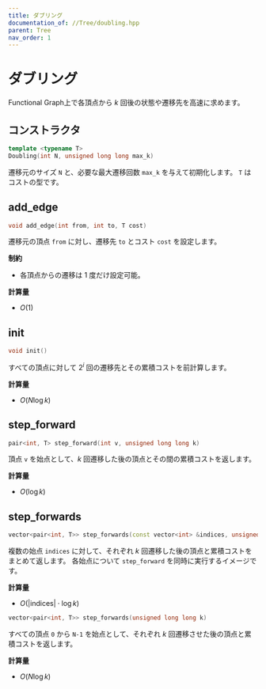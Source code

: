 ```yaml
---
title: ダブリング
documentation_of: //Tree/doubling.hpp
parent: Tree
nav_order: 1
---
```


# ダブリング

Functional Graph上で各頂点から $k$ 回後の状態や遷移先を高速に求めます。

## コンストラクタ

```cpp
template <typename T>
Doubling(int N, unsigned long long max_k)
```
遷移元のサイズ `N` と、必要な最大遷移回数 `max_k` を与えて初期化します。 `T` はコストの型です。

## add_edge

```cpp
void add_edge(int from, int to, T cost)
```

遷移元の頂点 `from` に対し、遷移先 `to` とコスト `cost` を設定します。

**制約**
* 各頂点からの遷移は 1 度だけ設定可能。

**計算量**

* $O(1)$

## init

```cpp
void init()
```

すべての頂点に対して $2^i$ 回の遷移先とその累積コストを前計算します。

**計算量**
* $O(N \log k)$

## step_forward
```cpp
pair<int, T> step_forward(int v, unsigned long long k)
```

頂点 `v` を始点として、$k$ 回遷移した後の頂点とその間の累積コストを返します。

**計算量**
* $O(\log k)$

## step_forwards
```cpp
vector<pair<int, T>> step_forwards(const vector<int> &indices, unsigned long long k)
```

複数の始点 `indices` に対して、それぞれ $k$ 回遷移した後の頂点と累積コストをまとめて返します。
各始点について `step_forward` を同時に実行するイメージです。

**計算量**
* $O(|\text{indices}| \cdot \log k)$


```cpp
vector<pair<int, T>> step_forwards(unsigned long long k)
```
すべての頂点 `0` から `N-1` を始点として、それぞれ $k$ 回遷移させた後の頂点と累積コストを返します。

**計算量**
* $O(N \log k)$
